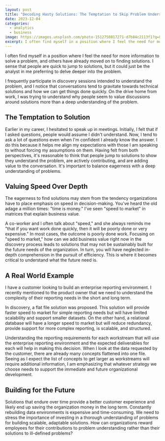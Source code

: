 ```yaml
---
layout: post
title: "Decoding Hasty Solutions: The Temptation to Skip Problem Understanding"
date: 2023-12-04
categories:
  - analytics
  - business
image: https://images.unsplash.com/photo-1512758017271-d7b84c2113f1?q=80&w=2070&auto=format&fit=crop&ixlib=rb-4.0.3&ixid=M3wxMjA3fDB8MHxwaG90by1wYWdlfHx8fGVufDB8fHx8fA%3D%3D
excerpt: I often find myself in a position where I feel the need for more information to solve a problem, and others have already moved on to finding solutions. I sense that people are quick to jump to solutions, but it could just be the analyst in me preferring to delve deeper into the problem. I frequently participate in discovery sessions intended to understand the problem, and I notice that conversations tend to gravitate towards technical solutions and how we can get things done quickly. On the drive home from work, I was trying to understand why people seem to value discussions around solutions more than a deep understanding of the problem.
---
```

I often find myself in a position where I feel the need for more information to solve a problem, and others have already moved on to finding solutions. I sense that people are quick to jump to solutions, but it could just be the analyst in me preferring to delve deeper into the problem.

I frequently participate in discovery sessions intended to understand the problem, and I notice that conversations tend to gravitate towards technical solutions and how we can get things done quickly. On the drive home from work, I was trying to understand why people seem to value discussions around solutions more than a deep understanding of the problem.

## The Temptation to Solution
Earlier in my career, I hesitated to speak up in meetings. Initially, I felt that if I asked questions, people would assume I didn't understand. Now, I tend to ask a lot of questions even when I'm confident I already know the answer. I do this because it helps me align my expectations with those I am speaking to without forcing my assumptions on them. Having felt from both perspectives, it's reasonable to think that people jump to solutions to show they understand the problem, are actively contributing, and are adding value to the conversation. It's important to balance eagerness with a deep understanding of problems.

## Valuing Speed Over Depth
The eagerness to find solutions may stem from the tendency organizations have to place emphasis on speed in decision-making. You've heard the old adage a million times: "time is money." I've seen "speed to market" in matrices that explain business value.

A co-worker and I often talk about "speed," and she always reminds me "that if you want work done quickly, then it will be poorly done or very expensive." In most cases, the outcome is poorly done work. Focusing on "speed to market," how can we add business value right now in the discovery process leads to solutions that may not be sustainably built for the future needs of the organization. In turn, you will have neglected in-depth comprehension in the pursuit of efficiency. This is where it becomes critical to understand what the future need is.

## A Real World Example
I have a customer looking to build an enterprise reporting environment. I recently mentioned  to the product owner that we need to understand the complexity of their reporting needs in the short and long term.

In discovery, a flat file solution was proposed. This solution will provide faster speed to market for simple reporting needs but will have limited scalability and support smaller datasets. On the other hand, a relational database will have a longer speed to market but will reduce redundancy, provide support for more complex reporting, is scalable, and structured.

Understanding the reporting requirements for each workstream that will use the enterprise reporting environment and the expected deliverables for each will help in making this decision. When I look at the data requested by the customer, there are already many concepts flattened into one file. Seeing as I expect the list of concepts to get larger as workstreams will require additional information, I am emphasizing that whatever strategy we choose needs to support the immediate and future organizational development.

## Building for the Future
Solutions that endure over time provide a better customer experience and likely end up saving the organization money in the long term. Constantly rebuilding data environments is expensive and time-consuming. We need to stress the importance of investing in a thorough understanding of problems for building scalable, adaptable solutions. How can organizations reward employees for their contributions to problem understanding rather than their solutions to ill-defined problems?